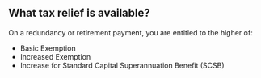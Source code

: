 ##  What tax relief is available?

On a redundancy or retirement payment, you are entitled to the higher of:

  * Basic Exemption 
  * Increased Exemption 
  * Increase for Standard Capital Superannuation Benefit (SCSB) 
